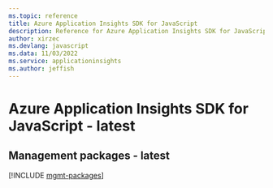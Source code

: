 ```yaml
---
ms.topic: reference
title: Azure Application Insights SDK for JavaScript
description: Reference for Azure Application Insights SDK for JavaScript
author: xirzec
ms.devlang: javascript
ms.data: 11/03/2022
ms.service: applicationinsights
ms.author: jeffish
---
```

# Azure Application Insights SDK for JavaScript - latest

## Management packages - latest
[!INCLUDE [mgmt-packages](application-insights-mgmt-index.md)]